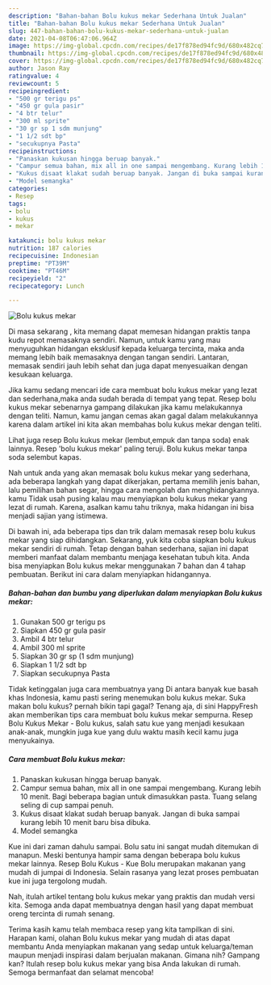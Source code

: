 ```yaml
---
description: "Bahan-bahan Bolu kukus mekar Sederhana Untuk Jualan"
title: "Bahan-bahan Bolu kukus mekar Sederhana Untuk Jualan"
slug: 447-bahan-bahan-bolu-kukus-mekar-sederhana-untuk-jualan
date: 2021-04-08T06:47:06.964Z
image: https://img-global.cpcdn.com/recipes/de17f878ed94fc9d/680x482cq70/bolu-kukus-mekar-foto-resep-utama.jpg
thumbnail: https://img-global.cpcdn.com/recipes/de17f878ed94fc9d/680x482cq70/bolu-kukus-mekar-foto-resep-utama.jpg
cover: https://img-global.cpcdn.com/recipes/de17f878ed94fc9d/680x482cq70/bolu-kukus-mekar-foto-resep-utama.jpg
author: Jason Ray
ratingvalue: 4
reviewcount: 5
recipeingredient:
- "500 gr terigu ps"
- "450 gr gula pasir"
- "4 btr telur"
- "300 ml sprite"
- "30 gr sp 1 sdm munjung"
- "1 1/2 sdt bp"
- "secukupnya Pasta"
recipeinstructions:
- "Panaskan kukusan hingga beruap banyak."
- "Campur semua bahan, mix all in one sampai mengembang. Kurang lebih 10 menit. Bagi beberapa bagian untuk dimasukkan pasta. Tuang selang seling di cup sampai penuh."
- "Kukus disaat klakat sudah beruap banyak. Jangan di buka sampai kurang lebih 10 menit baru bisa dibuka."
- "Model semangka"
categories:
- Resep
tags:
- bolu
- kukus
- mekar

katakunci: bolu kukus mekar 
nutrition: 187 calories
recipecuisine: Indonesian
preptime: "PT39M"
cooktime: "PT46M"
recipeyield: "2"
recipecategory: Lunch

---
```



![Bolu kukus mekar](https://img-global.cpcdn.com/recipes/de17f878ed94fc9d/680x482cq70/bolu-kukus-mekar-foto-resep-utama.jpg)

Di masa  sekarang , kita memang dapat memesan hidangan praktis tanpa kudu repot memasaknya sendiri. Namun, untuk kamu yang mau menyuguhkan hidangan eksklusif kepada keluarga tercinta, maka anda memang lebih baik memasaknya dengan tangan sendiri. Lantaran, memasak sendiri jauh lebih sehat dan juga dapat menyesuaikan dengan kesukaan keluarga.

Jika kamu sedang mencari ide cara membuat bolu kukus mekar yang lezat dan sederhana,maka anda sudah berada di tempat yang tepat. Resep bolu kukus mekar  sebenarnya gampang dilakukan jika kamu melakukannya dengan teliti. Namun, kamu jangan cemas akan gagal dalam melakukannya 
karena dalam artikel ini kita akan membahas bolu kukus mekar dengan teliti.  

Lihat juga resep Bolu kukus mekar (lembut,empuk dan tanpa soda) enak lainnya. Resep &#39;bolu kukus mekar&#39; paling teruji. Bolu kukus mekar tanpa soda selembut kapas.

Nah untuk anda yang akan memasak bolu kukus mekar yang sederhana, ada beberapa langkah yang dapat dikerjakan, pertama memilih jenis bahan, lalu pemilihan bahan segar, hingga cara mengolah dan menghidangkannya. kamu Tidak usah pusing kalau mau menyiapkan bolu kukus mekar yang lezat di rumah. Karena, asalkan kamu  tahu triknya, maka hidangan ini bisa menjadi sajian yang istimewa.

Di bawah ini, ada beberapa tips dan trik dalam memasak resep bolu kukus mekar yang siap dihidangkan. Sekarang, yuk kita coba siapkan bolu kukus mekar sendiri di rumah. Tetap dengan bahan sederhana, sajian ini dapat memberi manfaat dalam membantu menjaga kesehatan tubuh kita. Anda bisa menyiapkan Bolu kukus mekar menggunakan 7 bahan dan 4 tahap pembuatan. Berikut ini cara dalam menyiapkan hidangannya.

<!--inarticleads1-->

##### Bahan-bahan dan bumbu yang diperlukan dalam menyiapkan Bolu kukus mekar:

1. Gunakan 500 gr terigu ps
1. Siapkan 450 gr gula pasir
1. Ambil 4 btr telur
1. Ambil 300 ml sprite
1. Siapkan 30 gr sp (1 sdm munjung)
1. Siapkan 1 1/2 sdt bp
1. Siapkan secukupnya Pasta


Tidak ketinggalan juga cara membuatnya yang Di antara banyak kue basah khas Indonesia, kamu pasti sering menemukan bolu kukus mekar. Suka makan bolu kukus? pernah bikin tapi gagal? Tenang aja, di sini HappyFresh akan memberikan tips cara membuat bolu kukus mekar sempurna. Resep Bolu Kukus Mekar - Bolu kukus, salah satu kue yang menjadi kesukaan anak-anak, mungkin juga kue yang dulu waktu masih kecil kamu juga menyukainya. 

<!--inarticleads2-->

##### Cara membuat Bolu kukus mekar:

1. Panaskan kukusan hingga beruap banyak.
1. Campur semua bahan, mix all in one sampai mengembang. Kurang lebih 10 menit. Bagi beberapa bagian untuk dimasukkan pasta. Tuang selang seling di cup sampai penuh.
1. Kukus disaat klakat sudah beruap banyak. Jangan di buka sampai kurang lebih 10 menit baru bisa dibuka.
1. Model semangka


Kue ini dari zaman dahulu sampai. Bolu satu ini sangat mudah ditemukan di manapun. Meski bentunya hampir sama dengan beberapa bolu kukus mekar lainnya. Resep Bolu Kukus - Kue Bolu merupakan makanan yang mudah di jumpai di Indonesia. Selain rasanya yang lezat proses pembuatan kue ini juga tergolong mudah. 

Nah, itulah artikel tentang  bolu kukus mekar  yang praktis dan mudah versi kita. Semoga anda dapat membuatnya dengan hasil yang dapat membuat oreng tercinta di rumah senang. 

Terima kasih kamu telah membaca resep yang kita tampilkan di sini. Harapan kami, olahan  Bolu kukus mekar yang mudah di atas dapat membantu Anda menyiapkan makanan yang sedap untuk keluarga/teman maupun menjadi inspirasi dalam berjualan makanan. Gimana nih? Gampang kan? Itulah resep bolu kukus mekar yang bisa Anda lakukan di rumah. Semoga bermanfaat dan selamat mencoba!

